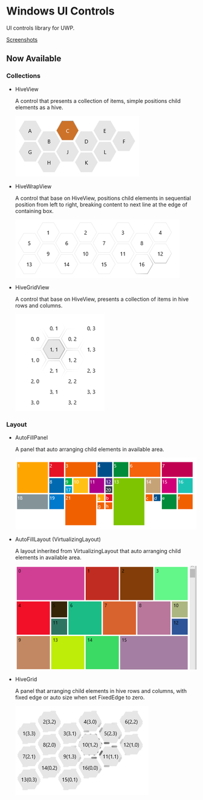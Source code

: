 # Windows UI Controls
UI controls library for UWP.

[Screenshots](https://github.com/leisn/WindowsUIControls/tree/master/Demo/Screenshot)

## Now Available

### Collections
* HiveView

  A control that presents a collection of items, simple positions child elements as a hive.
  
  ![hive-view](https://github.com/leisn/WindowsUIControls/blob/master/Demo/Screenshot/HiveView.png)

* HiveWrapView

  A control that base on HiveView, positions child elements in sequential position from left to right, breaking content to next line at the edge of containing box.
  
  ![hive-wrap-view](https://github.com/leisn/WindowsUIControls/blob/master/Demo/Screenshot/HiveWrapView.png)
  
* HiveGridView

  A control that base on HiveView, presents a collection of items in hive rows and columns.
  
  ![hive-grid-view](https://github.com/leisn/WindowsUIControls/blob/master/Demo/Screenshot/HiveGridView.png)

### Layout
* AutoFillPanel

  A panel that auto arranging child elements in available area.
  
  ![auto-fill-panel](https://github.com/leisn/WindowsUIControls/blob/master/Demo/Screenshot/AutoFillPanel.png)

* AutoFillLayout (VirtualizingLayout)

  A layout inherited from VirtualizingLayout that auto arranging child elements in available area.
  
  ![auto-fill-layout](https://github.com/leisn/WindowsUIControls/blob/master/Demo/Screenshot/AutoFillLayout.png)

* HiveGrid

  A panel that arranging child elements in hive rows and columns, with fixed edge or auto size when set FixedEdge to zero.
  
  ![hive-grid](https://github.com/leisn/WindowsUIControls/blob/master/Demo/Screenshot/HiveGrid.png)
